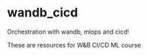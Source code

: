 # wandb_cicd
Orchestration with wandb, mlops and cicd!

These are resources for W&B CI/CD ML course
